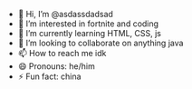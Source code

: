 - 👋 Hi, I’m @asdassdadsad
- 👀 I’m interested in fortnite and coding
- 🌱 I’m currently learning HTML, CSS, js
- 💞️ I’m looking to collaborate on anything java
- 📫 How to reach me idk
- 😄 Pronouns: he/him
- ⚡ Fun fact: china

<!---
asdassdadsad/asdassdadsad is a ✨ special ✨ repository because its `README.md` (this file) appears on your GitHub profile.
You can click the Preview link to take a look at your changes.
--->
